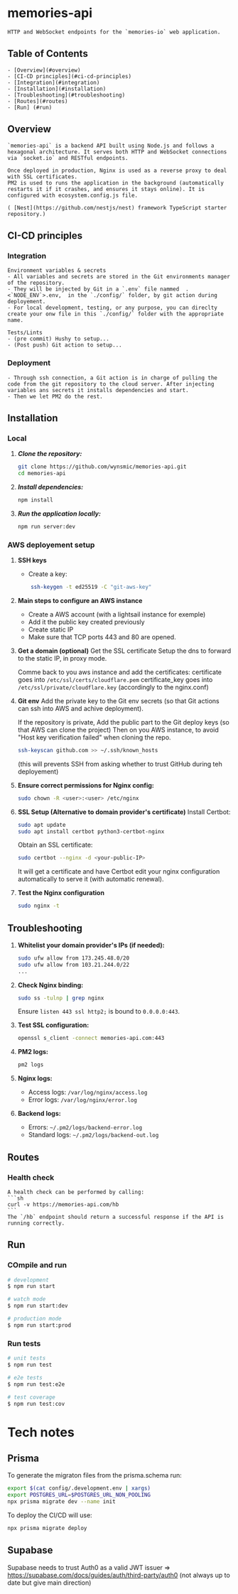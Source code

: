 # memories-api

    HTTP and WebSocket endpoints for the `memories-io` web application.

## Table of Contents

    - [Overview](#overview)
    - [CI-CD principles](#ci-cd-principles)
    - [Integration](#integration)
    - [Installation](#installation)
    - [Troubleshooting](#troubleshooting)
    - [Routes](#routes)
    - [Run] (#run)

## Overview

    `memories-api` is a backend API built using Node.js and follows a hexagonal architecture. It serves both HTTP and WebSocket connections via `socket.io` and RESTful endpoints.

    Once deployed in production, Nginx is used as a reverse proxy to deal with SSL certificates.
    PM2 is used to runs the application in the background (automatically restarts it if it crashes, and ensures it stays online). It is configured with ecosystem.config.js file.

    ( [Nest](https://github.com/nestjs/nest) framework TypeScript starter repository.)

## CI-CD principles

### Integration

    Environment variables & secrets
    - All variables and secrets are stored in the Git environments manager of the repository.
    - They will be injected by Git in a `.env` file nammed  .<`NODE_ENV`>.env,  in the `./config/` folder, by git action during deployement.
    - For local development, testing, or any purpose, you can direclty create your onw file in this `./config/` folder with the appropriate name.

    Tests/Lints
    - (pre commit) Hushy to setup...
    - (Post push) Git action to setup...

### Deployment

    - Through ssh connection, a Git action is in charge of pulling the code from the git repository to the cloud server. After injecting variables ans secrets it installs dependencies and start.
    - Then we let PM2 do the rest.

## Installation

### Local

1. **_Clone the repository:_**
   ```sh
   git clone https://github.com/wynsmic/memories-api.git
   cd memories-api
   ```
2. **_Install dependencies:_**
   ```sh
   npm install
   ```
3. **_Run the application locally:_**
   ```sh
   npm run server:dev
   ```

### AWS deployement setup

1. **SSH keys**
   - Create a key:
   ```sh
       ssh-keygen -t ed25519 -C "git-aws-key"
   ```
2. **Main steps to configure an AWS instance**

   - Create a AWS account (with a lightsail instance for exemple)
   - Add it the public key created previously
   - Create static IP
   - Make sure that TCP ports 443 and 80 are opened.

3. **Get a domain (optional)**
   Get the SSL certificate
   Setup the dns to forward to the static IP, in proxy mode.

   Comme back to you aws instance and add the certificates:
   certificate goes into `/etc/ssl/certs/cloudflare.pem`
   certificate_key goes into `/etc/ssl/private/cloudflare.key`
   (accordingly to the nginx.conf)

4. **Git env**
   Add the private key to the Git env secrets (so that Git actions can ssh into AWS and achive deployment).

   If the repository is private,
   Add the public part to the Git deploy keys (so that AWS can clone the project)
   Then on you AWS instance, to avoid "Host key verification failed" when cloning the repo.

   ```sh
   ssh-keyscan github.com >> ~/.ssh/known_hosts
   ```

   (this will prevents SSH from asking whether to trust GitHub during teh deployement)

5. **Ensure correct permissions for Nginx config:**

   ```sh
   sudo chown -R <user>:<user> /etc/nginx
   ```

6. **SSL Setup (Alternative to domain provider's certificate)**
   Install Certbot:

   ```sh
   sudo apt update
   sudo apt install certbot python3-certbot-nginx
   ```

   Obtain an SSL certificate:

   ```sh
   sudo certbot --nginx -d <your-public-IP>
   ```

   It will get a certificate and have Certbot edit your nginx configuration automatically to serve it (with automatic renewal).

7. **Test the Nginx configuration**
   ```sh
   sudo nginx -t
   ```

## Troubleshooting

1. **Whitelist your domain provider's IPs (if needed):**

   ```sh
   sudo ufw allow from 173.245.48.0/20
   sudo ufw allow from 103.21.244.0/22
   ...
   ```

2. **Check Nginx binding:**

   ```sh
   sudo ss -tulnp | grep nginx
   ```

   Ensure `listen 443 ssl http2;` is bound to `0.0.0.0:443`.

3. **Test SSL configuration:**

   ```sh
   openssl s_client -connect memories-api.com:443
   ```

4. **PM2 logs:**
   ```sh
   pm2 logs
   ```
5. **Nginx logs:**

   - Access logs: `/var/log/nginx/access.log`
   - Error logs: `/var/log/nginx/error.log`

6. **Backend logs:**
   - Errors: `~/.pm2/logs/backend-error.log`
   - Standard logs: `~/.pm2/logs/backend-out.log`

## Routes

### Health check

    A health check can be performed by calling:
    ```sh
    curl -v https://memories-api.com/hb
    ```
    The `/hb` endpoint should return a successful response if the API is running correctly.

## Run

### COmpile and run

```bash
# development
$ npm run start

# watch mode
$ npm run start:dev

# production mode
$ npm run start:prod
```

### Run tests

```bash
# unit tests
$ npm run test

# e2e tests
$ npm run test:e2e

# test coverage
$ npm run test:cov
```

# Tech notes

## Prisma

To generate the migraton files from the prisma.schema run:

```bash
export $(cat config/.development.env | xargs)
export POSTGRES_URL=$POSTGRES_URL_NON_POOLING
npx prisma migrate dev --name init
```

To deploy the CI/CD will use:

```bash
npx prisma migrate deploy
```

## Supabase

Supabase needs to trust Auth0 as a valid JWT issuer
=> https://supabase.com/docs/guides/auth/third-party/auth0
(not always up to date but give main direction)
